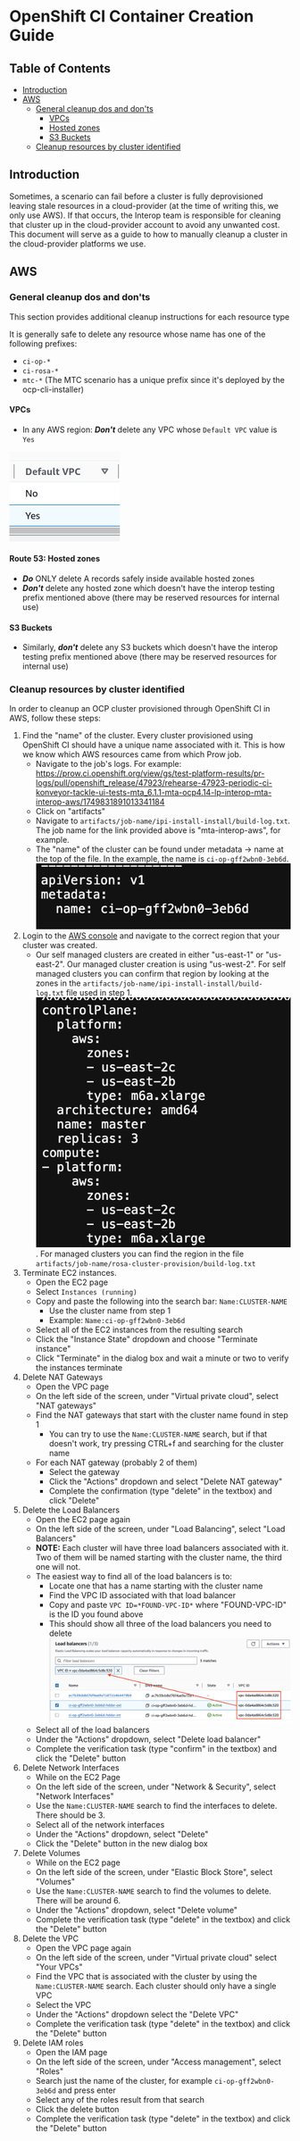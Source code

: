 # OpenShift CI Container Creation Guide<!-- omit from toc -->

## Table of Contents<!-- omit from toc -->

- [Introduction](#introduction)
- [AWS](#aws)
  - [General cleanup dos and don'ts](#general-cleanup-dos-and-donts)
    - [VPCs](#vpcs)
    - [Hosted zones](#route-53-hosted-zones)
    - [S3 Buckets](#s3-buckets)
  - [Cleanup resources by cluster identified](#cleanup-resources-by-cluster-identified)

## Introduction

Sometimes, a scenario can fail before a cluster is fully deprovisioned leaving stale resources in a cloud-provider (at the time of writing this, we only use AWS). If that occurs, the Interop team is responsible for cleaning that cluster up in the cloud-provider account to avoid any unwanted cost. This document will serve as a guide to how to manually cleanup a cluster in the cloud-provider platforms we use.

## AWS

### General cleanup dos and don'ts

This section provides additional cleanup instructions for each resource type

It is generally safe to delete any resource whose name has one of the following prefixes:

* `ci-op-*`
* `ci-rosa-*`
* `mtc-*` (The MTC scenario has a unique prefix since it's deployed by the ocp-cli-installer)

#### VPCs

* In any AWS region: **_Don't_** delete any VPC whose `Default VPC` value is `Yes`

![default-vpc.png](img/default-vpc.png)

#### Route 53: Hosted zones

* **_Do_** ONLY delete A records safely inside available hosted zones
* **_Don't_** delete any hosted zone which doesn't have the interop testing prefix mentioned above (there may be reserved resources for internal use)

#### S3 Buckets

* Similarly, **_don't_** delete any S3 buckets which doesn't have the interop testing prefix mentioned above (there may be reserved resources for internal use)

### Cleanup resources by cluster identified

In order to cleanup an OCP cluster provisioned through OpenShift CI in AWS, follow these steps:

1. Find the "name" of the cluster. Every cluster provisioned using OpenShift CI should have a unique name associated with it. This is how we know which AWS resources came from which Prow job.
   - Navigate to the job's logs. For example: https://prow.ci.openshift.org/view/gs/test-platform-results/pr-logs/pull/openshift_release/47923/rehearse-47923-periodic-ci-konveyor-tackle-ui-tests-mta_6.1.1-mta-ocp4.14-lp-interop-mta-interop-aws/1749831891013341184
   - Click on "artifacts"
   - Navigate to `artifacts/job-name/ipi-install-install/build-log.txt`. The job name for the link provided above is "mta-interop-aws", for example.
   - The "name" of the cluster can be found under metadata -> name at the top of the file. In the example, the name is `ci-op-gff2wbn0-3eb6d`. ![cluster-name-example](img/cluster-name.png)
2. Login to the [AWS console](https://aws.amazon.com/console/) and navigate to the correct region that your cluster was created.
   - Our self managed clusters are created in either "us-east-1" or "us-east-2". Our managed cluster creation is using "us-west-2". For self managed clusters you can confirm that region by looking at the zones in the `artifacts/job-name/ipi-install-install/build-log.txt` file used in step 1. ![aws-zones-example](img/aws-zones.png). For managed clusters you can find the region in the file `artifacts/job-name/rosa-cluster-provision/build-log.txt`
3. Terminate EC2 instances.
   - Open the EC2 page
   - Select `Instances (running)`
   - Copy and paste the following into the search bar: `Name:CLUSTER-NAME`
     - Use the cluster name from step 1
     - Example: `Name:ci-op-gff2wbn0-3eb6d`
   - Select all of the EC2 instances from the resulting search
   - Click the "Instance State" dropdown and choose "Terminate instance"
   - Click "Terminate" in the dialog box and wait a minute or two to verify the instances terminate
4. Delete NAT Gateways
   - Open the VPC page
   - On the left side of the screen, under "Virtual private cloud", select "NAT gateways"
   - Find the NAT gateways that start with the cluster name found in step 1
     - You can try to use the `Name:CLUSTER-NAME` search, but if that doesn't work, try pressing CTRL+f and searching for the cluster name
   - For each NAT gateway (probably 2 of them)
     - Select the gateway
     - Click the "Actions" dropdown and select "Delete NAT gateway"
     - Complete the confirmation (type "delete" in the textbox) and click "Delete"
5. Delete the Load Balancers
   - Open the EC2 page again
   - On the left side of the screen, under "Load Balancing", select "Load Balancers"
   - **NOTE:** Each cluster will have three load balancers associated with it. Two of them will be named starting with the cluster name, the third one will not. 
   - The easiest way to find all of the load balancers is to:
     - Locate one that has a name starting with the cluster name
     - Find the VPC ID associated with that load balancer
     - Copy and paste `VPC ID=*FOUND-VPC-ID*` where "FOUND-VPC-ID" is the ID you found above
     - This should show all three of the load balancers you need to delete ![load-balancers-example](img/load-balancers.png)
   - Select all of the load balancers
   - Under the "Actions" dropdown, select "Delete load balancer"
   - Complete the verification task (type "confirm" in the textbox) and click the "Delete" button
6. Delete Network Interfaces
   - While on the EC2 Page
   - On the left side of the screen, under "Network & Security", select "Network Interfaces"
   - Use the `Name:CLUSTER-NAME` search to find the interfaces to delete. There should be 3.
   - Select all of the network interfaces
   - Under the "Actions" dropdown, select "Delete"
   - Click the "Delete" button in the new dialog box
7. Delete Volumes
   - While on the EC2 page
   - On the left side of the screen, under "Elastic Block Store", select "Volumes"
   - Use the `Name:CLUSTER-NAME` search to find the volumes to delete. There will be around 6.
   - Under the "Actions" dropdown, select "Delete volume"
   - Complete the verification task (type "delete" in the textbox) and click the "Delete" button
8. Delete the VPC
   - Open the VPC page again
   - On the left side of the screen, under "Virtual private cloud" select "Your VPCs"
   - Find the VPC that is associated with the cluster by using the `Name:CLUSTER-NAME` search. Each cluster should only have a single VPC
   - Select the VPC
   - Under the "Actions" dropdown select the "Delete VPC"
   - Complete the verification task (type "delete" in the textbox) and click the "Delete" button
9. Delete IAM roles
   - Open the IAM page
   - On the left side of the screen, under "Access management", select "Roles"
   - Search just the name of the cluster, for example `ci-op-gff2wbn0-3eb6d` and press enter
   - Select any of the roles result from that search
   - Click the delete button
   - Complete the verification task (type "delete" in the textbox) and click the "Delete" button
